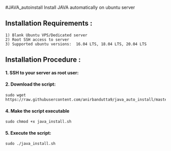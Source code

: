 #JAVA_autoinstall
Install JAVA automatically on ubuntu server 

## Installation Requirements :

```
1) Blank Ubuntu VPS/Dedicated server 
2) Root SSH access to server
3) Supported ubuntu versions:  16.04 LTS, 18.04 LTS, 20.04 LTS
```

## Installation Procedure :

#### 1. SSH to your server as root user:

#### 2. Download the script:
```
sudo wget https://raw.githubusercontent.com/anirbandutta9/java_auto_install/master/java_install.sh
```
#### 4. Make the script executable
```
sudo chmod +x java_install.sh
```

#### 5. Execute the script:
```
sudo ./java_install.sh
```
